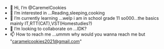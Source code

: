 - 👋 Hi, I’m @CaremelCookies
- 👀 I’m interested in ...Reading,sleeping,cooking
- 🌱 I’m currently learning ...welp i am in school grade 11 so000...the basics mainly IT,RTT(CAT),VST(Homestudies?)
- 💞️ I’m looking to collaborate on ...IDK?
- 📫 How to reach me ...ummm why would you wanna reach me but "caramelcookies2021@gmail.com"

<!---
CaremelCookies/CaremelCookies is a ✨ special ✨ repository because its `README.md` (this file) appears on your GitHub profile.
You can click the Preview link to take a look at your changes.
--->
